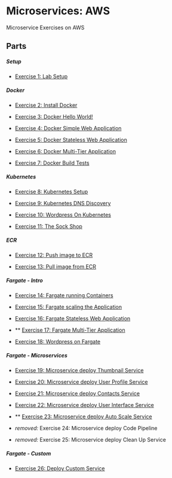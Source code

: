 # Microservices: AWS

Microservice Exercises on AWS

## Parts

##### Setup

* [Exercise 1: Lab Setup](labSetup.md)

##### Docker

* [Exercise 2: Install Docker](docker/installDocker.md)

* [Exercise 3: Docker Hello World!](docker/helloworld.md)

* [Exercise 4: Docker Simple Web Application](docker/simpleWebApp.md)

* [Exercise 5: Docker Stateless Web Application](docker/statelessWebApp.md)

* [Exercise 6: Docker Multi-Tier Application](docker/multiTierApp.md)

* [Exercise 7: Docker Build Tests](docker/buildTests.md)

##### Kubernetes

* [Exercise 8: Kubernetes Setup](k8s/k8sSetup.md)

* [Exercise 9: Kubernetes DNS Discovery](k8s/dnsDiscovery.md)

* [Exercise 10: Wordpress On Kubernetes](k8s/wordpressOnK8s.md)

* [Exercise 11: The Sock Shop](k8s/sockShop.md)

##### ECR

* [Exercise 12: Push image to ECR](ecr/pushImageToRegistry.md)

* [Exercise 13: Pull image from ECR](ecr/pullImageFromRegistry.md)

##### Fargate - Intro

* [Exercise 14: Fargate running Containers](fargate/runningContainers.md)

* [Exercise 15: Fargate scaling the Application](fargate/scalingTheApp.md)

* [Exercise 16: Fargate Stateless Web Application](fargate/statelessWebApp.md)

* ** [Exercise 17: Fargate Multi-Tier Application](fargate/multiTierApp.md)

* [Exercise 18: Wordpress on Fargate](fargate/wordpressOnFargate.md)

##### Fargate - Microservices

* [Exercise 19: Microservice deploy Thumbnail Service](fargate/microserviceDeployThumbnailService.md)

* [Exercise 20: Microservice deploy User Profile Service](fargate/microserviceDeployUserProfileService.md)

* [Exercise 21: Microservice deploy Contacts Service](fargate/microserviceDeployContactsService.md)

* [Exercise 22: Microservice deploy User Interface Service](fargate/microserviceDeployUserInterfaceService.md)

* ** [Exercise 23: Microservice deploy Auto Scale Service](fargate/microserviceAutoScaleUserInterfaceService.md)

* _removed:_ Exercise 24: Microservice deploy Code Pipeline [](fargate/microserviceCodePipeline.md)

* _removed:_ Exercise 25: Microservice deploy Clean Up Service [](fargate/microserviceCleanUp.md)

##### Fargate - Custom

* [Exercise 26: Deploy Custom Service](fargate/deployCustomService.md)
